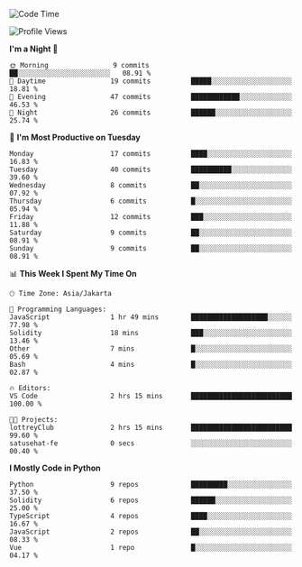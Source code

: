 <!--START_SECTION:waka-->
![Code Time](http://img.shields.io/badge/Code%20Time-1%2C452%20hrs%2049%20mins-blue)

![Profile Views](http://img.shields.io/badge/Profile%20Views-0-blue)

**I'm a Night 🦉** 

```text
🌞 Morning                9 commits           ██░░░░░░░░░░░░░░░░░░░░░░░   08.91 % 
🌆 Daytime                19 commits          █████░░░░░░░░░░░░░░░░░░░░   18.81 % 
🌃 Evening                47 commits          ████████████░░░░░░░░░░░░░   46.53 % 
🌙 Night                  26 commits          ██████░░░░░░░░░░░░░░░░░░░   25.74 % 
```
📅 **I'm Most Productive on Tuesday** 

```text
Monday                   17 commits          ████░░░░░░░░░░░░░░░░░░░░░   16.83 % 
Tuesday                  40 commits          ██████████░░░░░░░░░░░░░░░   39.60 % 
Wednesday                8 commits           ██░░░░░░░░░░░░░░░░░░░░░░░   07.92 % 
Thursday                 6 commits           █░░░░░░░░░░░░░░░░░░░░░░░░   05.94 % 
Friday                   12 commits          ███░░░░░░░░░░░░░░░░░░░░░░   11.88 % 
Saturday                 9 commits           ██░░░░░░░░░░░░░░░░░░░░░░░   08.91 % 
Sunday                   9 commits           ██░░░░░░░░░░░░░░░░░░░░░░░   08.91 % 
```


📊 **This Week I Spent My Time On** 

```text
🕑︎ Time Zone: Asia/Jakarta

💬 Programming Languages: 
JavaScript               1 hr 49 mins        ███████████████████░░░░░░   77.98 % 
Solidity                 18 mins             ███░░░░░░░░░░░░░░░░░░░░░░   13.46 % 
Other                    7 mins              █░░░░░░░░░░░░░░░░░░░░░░░░   05.69 % 
Bash                     4 mins              █░░░░░░░░░░░░░░░░░░░░░░░░   02.87 % 

🔥 Editors: 
VS Code                  2 hrs 15 mins       █████████████████████████   100.00 % 

🐱‍💻 Projects: 
lottreyClub              2 hrs 15 mins       █████████████████████████   99.60 % 
satusehat-fe             0 secs              ░░░░░░░░░░░░░░░░░░░░░░░░░   00.40 % 
```

**I Mostly Code in Python** 

```text
Python                   9 repos             █████████░░░░░░░░░░░░░░░░   37.50 % 
Solidity                 6 repos             ██████░░░░░░░░░░░░░░░░░░░   25.00 % 
TypeScript               4 repos             ████░░░░░░░░░░░░░░░░░░░░░   16.67 % 
JavaScript               2 repos             ██░░░░░░░░░░░░░░░░░░░░░░░   08.33 % 
Vue                      1 repo              █░░░░░░░░░░░░░░░░░░░░░░░░   04.17 % 
```




<!--END_SECTION:waka-->
